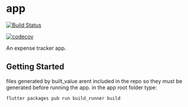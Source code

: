 # app

[![Build Status](https://travis-ci.org/vbandrade/porquinho.svg?branch=master)](https://travis-ci.org/vbandrade/porquinho)

[![codecov](https://codecov.io/gh/vbandrade/porquinho/branch/master/graph/badge.svg)](https://codecov.io/gh/vbandrade/porquinho)

An expense tracker app.

## Getting Started

files generated by built_value arent included in the repo so they must be generated before running the app. in the app root folder type:

```
flutter packages pub run build_runner build

```
